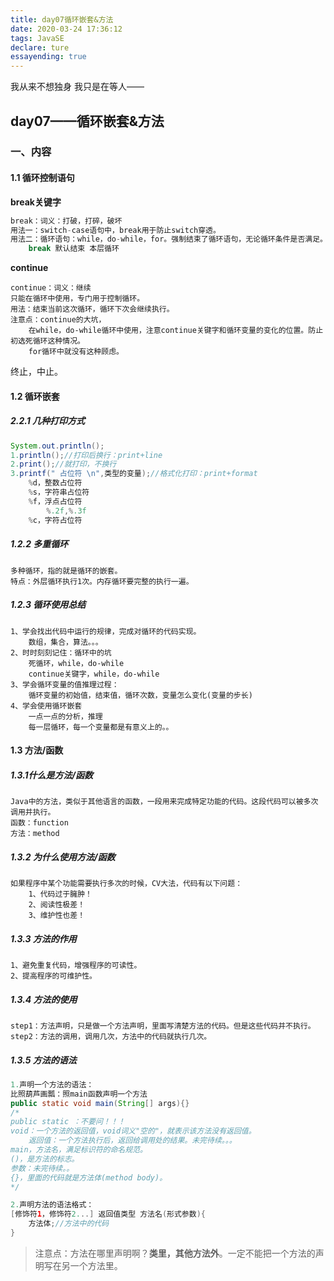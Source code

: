 ```yaml
---
title: day07循环嵌套&方法
date: 2020-03-24 17:36:12
tags: JavaSE
declare: ture
essayending: true
---
```


我从来不想独身 我只是在等人——

<!--more-->

## day07——循环嵌套&方法

### 一、内容

#### 1.1 循环控制语句

**break关键字**

```java
break：词义：打破，打碎，破坏
用法一：switch-case语句中，break用于防止switch穿透。
用法二：循环语句：while，do-while，for。强制结束了循环语句，无论循环条件是否满足。
    break 默认结束 本层循环
```

**continue**

```
continue：词义：继续
只能在循环中使用，专门用于控制循环。
用法：结束当前这次循环，循环下次会继续执行。
注意点：continue的大坑，
	在while，do-while循环中使用，注意continue关键字和循环变量的变化的位置。防止初选死循环这种情况。
	for循环中就没有这种顾虑。
```

终止，中止。



#### 1.2 循环嵌套

##### 2.2.1 几种打印方式

```java
System.out.println();
1.println();//打印后换行：print+line
2.print();//就打印，不换行
3.printf(" 占位符 \n",类型的变量);//格式化打印：print+format
	%d，整数占位符
    %s，字符串占位符
    %f，浮点占位符
        %.2f,%.3f
    %c，字符占位符

```



##### 1.2.2 多重循环

```
多种循环，指的就是循环的嵌套。
特点：外层循环执行1次。内存循环要完整的执行一遍。
```



##### 1.2.3 循环使用总结

```
1、学会找出代码中运行的规律，完成对循环的代码实现。
	数组，集合，算法。。。
2、时时刻刻记住：循环中的坑
	死循环，while，do-while
	continue关键字，while，do-while
3、学会循环变量的值推理过程：
	循环变量的初始值，结束值，循环次数，变量怎么变化(变量的步长)
4、学会使用循环嵌套
	一点一点的分析，推理
	每一层循环，每一个变量都是有意义上的。。
```





#### 1.3 方法/函数

##### 1.3.1什么是方法/函数

```
Java中的方法，类似于其他语言的函数，一段用来完成特定功能的代码。这段代码可以被多次调用并执行。
函数：function
方法：method
```



##### 1.3.2 为什么使用方法/函数

```
如果程序中某个功能需要执行多次的时候，CV大法，代码有以下问题：
	1、代码过于臃肿！
	2、阅读性极差！
	3、维护性也差！
```



##### 1.3.3 方法的作用

```
1、避免重复代码，增强程序的可读性。
2、提高程序的可维护性。
```



##### 1.3.4 方法的使用

```
step1：方法声明，只是做一个方法声明，里面写清楚方法的代码。但是这些代码并不执行。
step2：方法的调用，调用几次，方法中的代码就执行几次。

```



##### 1.3.5 方法的语法

```java
1.声明一个方法的语法：
比照葫芦画瓢：照main函数声明一个方法
public static void main(String[] args){}
/*
public static ：不要问！！！
void：一个方法的返回值，void词义"空的"，就表示该方法没有返回值。
	返回值：一个方法执行后，返回给调用处的结果。未完待续。。。
main，方法名，满足标识符的命名规范。
()，是方法的标志。
参数：未完待续。。
{}，里面的代码就是方法体(method body)。
*/

2.声明方法的语法格式：
[修饰符1，修饰符2...] 返回值类型 方法名(形式参数){
    方法体;//方法中的代码
}

```

> 注意点：方法在哪里声明啊？**类里，其他方法外**。一定不能把一个方法的声明写在另一个方法里。

